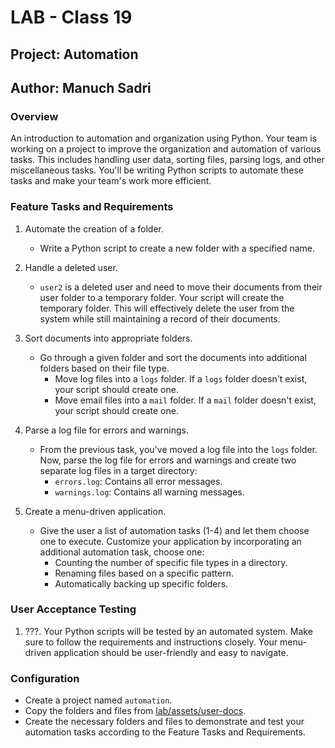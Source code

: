 # LAB - Class 19

## Project: Automation

## Author: Manuch Sadri

### Overview

An introduction to automation and organization using Python. Your team is working on a project to improve the organization and automation of various tasks. This includes handling user data, sorting files, parsing logs, and other miscellaneous tasks. You'll be writing Python scripts to automate these tasks and make your team's work more efficient.

### Feature Tasks and Requirements

1. Automate the creation of a folder.
   - Write a Python script to create a new folder with a specified name.

2. Handle a deleted user.
   - `user2` is a deleted user and need to move their documents from their user folder to a temporary folder. Your script will create the temporary folder. This will effectively delete the user from the system while still maintaining a record of their documents.

3. Sort documents into appropriate folders.
   - Go through a given folder and sort the documents into additional folders based on their file type.
     - Move log files into a `logs` folder. If a `logs` folder doesn't exist, your script should create one.
     - Move email files into a `mail` folder. If a `mail` folder doesn't exist, your script should create one.

4. Parse a log file for errors and warnings.
   - From the previous task, you've moved a log file into the `logs` folder. Now, parse the log file for errors and warnings and create two separate log files in a target directory:
     - `errors.log`: Contains all error messages.
     - `warnings.log`: Contains all warning messages.

5. Create a menu-driven application.
   - Give the user a list of automation tasks (1-4) and let them choose one to execute. Customize your application by incorporating an additional automation task, choose one:
     - Counting the number of specific file types in a directory.
     - Renaming files based on a specific pattern.
     - Automatically backing up specific folders.

### User Acceptance Testing

1. ???. Your Python scripts will be tested by an automated system. Make sure to follow the requirements and instructions closely. Your menu-driven application should be user-friendly and easy to navigate.

### Configuration

- Create a project named `automation`.
- Copy the folders and files from [lab/assets/user-docs](https://github.com/codefellows/seattle-code-python-401n7/tree/main/class-19/lab/assets/).
- Create the necessary folders and files to demonstrate and test your automation tasks according to the Feature Tasks and Requirements.
